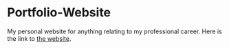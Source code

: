 # Portfolio-Website
My personal website for anything relating to my professional career.
Here is the link to [the website](https://seanabisaab.github.io/Portfolio-Website/).


